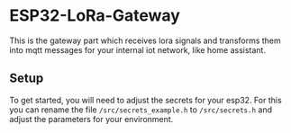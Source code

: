 # ESP32-LoRa-Gateway
This is the gateway part which receives lora signals and transforms them into mqtt messages for your internal iot network, like home assistant.

## Setup
To get started, you will need to adjust the secrets for your esp32.
For this you can rename the file `/src/secrets_example.h` to `/src/secrets.h` and adjust the parameters for your environment.
